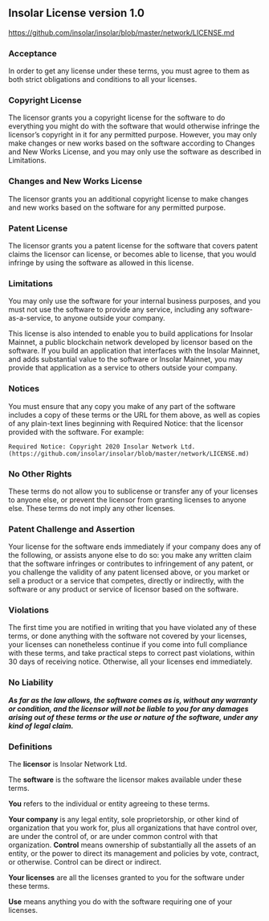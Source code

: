 ## Insolar License version 1.0

https://github.com/insolar/insolar/blob/master/network/LICENSE.md

### Acceptance

In order to get any license under these terms, you must agree to them as both strict obligations and conditions
to all your licenses.

### Copyright License

The licensor grants you a copyright license for the software to do everything you might do with the software
that would otherwise infringe the licensor’s copyright in it for any permitted purpose. However, you may only
make changes or new works based on the software according to Changes and New Works License, and you may only
use the software as described in Limitations.

### Changes and New Works License

The licensor grants you an additional copyright license to make changes and new works based on the software
for any permitted purpose.

### Patent License

The licensor grants you a patent license for the software that covers patent claims the licensor can license,
or becomes able to license, that you would infringe by using the software as allowed in this license.

### Limitations

You may only use the software for your internal business purposes, and you must not use the software
to provide any service, including any software-as-a-service, to anyone outside your company.

This license is also intended to enable you to build applications for Insolar Mainnet, a public blockchain
network developed by licensor based on the software. If you build an application that interfaces with the
Insolar Mainnet, and adds substantial value to the software or Insolar Mainnet, you may provide
that application as a service to others outside your company.

### Notices

You must ensure that any copy you make of any part of the software includes a copy of these terms or the URL
for them above, as well as copies of any plain-text lines beginning with Required Notice: that the licensor
provided with the software. For example:

    Required Notice: Copyright 2020 Insolar Network Ltd. (https://github.com/insolar/insolar/blob/master/network/LICENSE.md)

### No Other Rights

These terms do not allow you to sublicense or transfer any of your licenses to anyone else, or prevent
the licensor from granting licenses to anyone else. These terms do not imply any other licenses.

### Patent Challenge and Assertion

Your license for the software ends immediately if your company does any of the following, or assists
anyone else to do so: you make any written claim that the software infringes or contributes to infringement
of any patent, or you challenge the validity of any patent licensed above, or you market or sell a product
or a service that competes, directly or indirectly, with the software or any product or service of licensor
based on the software.

### Violations

The first time you are notified in writing that you have violated any of these terms, or done anything
with the software not covered by your licenses, your licenses can nonetheless continue if you come into
full compliance with these terms, and take practical steps to correct past violations, within 30 days
of receiving notice. Otherwise, all your licenses end immediately.

### No Liability

_**As far as the law allows, the software comes as is, without any warranty or condition, and the licensor
will not be liable to you for any damages arising out of these terms or the use or nature of the software,
under any kind of legal claim.**_

### Definitions

The **licensor** is Insolar Network Ltd.

The **software** is the software the licensor makes available under these terms.

**You** refers to the individual or entity agreeing to these terms.

**Your company** is any legal entity, sole proprietorship, or other kind of organization that you work for,
plus all organizations that have control over, are under the control of, or are under common control
with that organization. **Control** means ownership of substantially all the assets of an entity,
or the power to direct its management and policies by vote, contract, or otherwise.
Control can be direct or indirect.

**Your licenses** are all the licenses granted to you for the software under these terms.

**Use** means anything you do with the software requiring one of your licenses.
